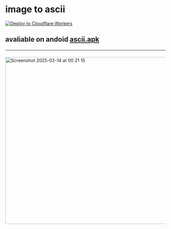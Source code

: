 # image to ascii<br />

  <a href="https://deploy.workers.cloudflare.com/?url=https://github.com/sudo-self/ascii">
    <img src="https://deploy.workers.cloudflare.com/button" alt="Deploy to Cloudflare Workers" />
  </a>

                
## avaliable on andoid&nbsp;<a href="https://ascii.jessejesse.xyz/ascii.apk">ascii.apk</a><br /><hr>
<img width="525" alt="Screenshot 2025-02-14 at 00 21 15" src="https://github.com/user-attachments/assets/e02cfd86-3a3c-489b-8dca-6efbdf7fe5f2" />
